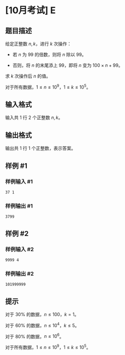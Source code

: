 # [10月考试] E

## 题目描述

给定正整数 $n,k$，进行 $k$ 次操作：

- 若 $n$ 为 $99$ 的倍数，则将 $n$ 除以 $99$。

- 否则，将 $n$ 的末尾添上 $99$，即将 $n$ 变为 $100\times n+99$。

求 $k$ 次操作后 $n$ 的值。

对于所有数据，$1\leq n\leq 10^9$，$1\leq k\leq 10^5$。

## 输入格式

输入共 $1$ 行 $2$ 个正整数 $n,k$。

## 输出格式

输出共 $1$ 行 $1$ 个正整数，表示答案。

## 样例 #1

### 样例输入 #1

```
37 1
```

### 样例输出 #1

```
3799
```

## 样例 #2

### 样例输入 #2

```
9999 4
```

### 样例输出 #2

```
101999999
```

## 提示

对于 $30\%$ 的数据，$n\leq 100$，$k=1$。

对于 $60\%$ 的数据，$n\leq 10^4$，$k\leq 5$。

对于 $80\%$ 的数据，$n\leq 10^6$。

对于所有数据，$1\leq n\leq 10^9$，$1\leq k\leq 10^5$。